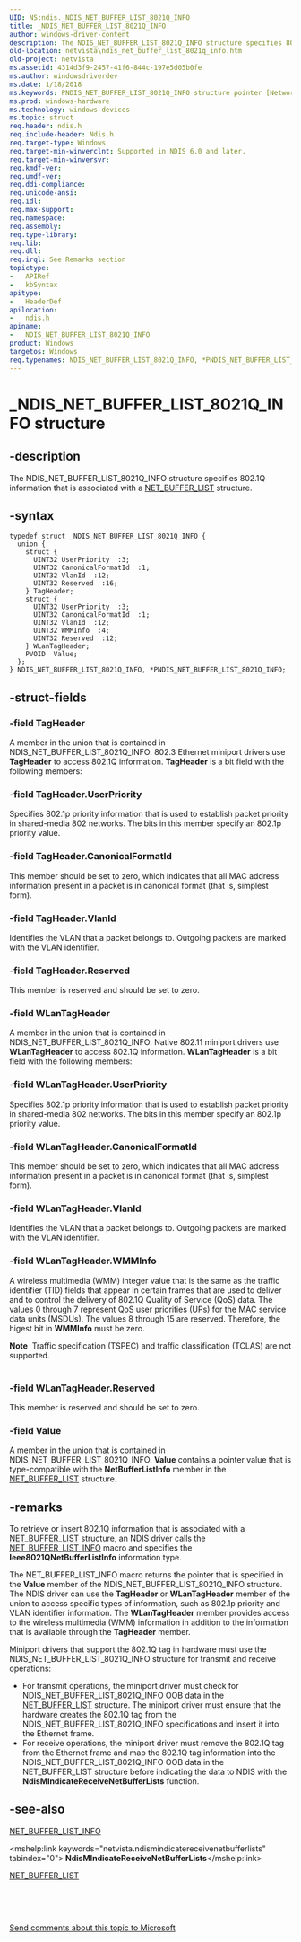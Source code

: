 ```yaml
---
UID: NS:ndis._NDIS_NET_BUFFER_LIST_8021Q_INFO
title: _NDIS_NET_BUFFER_LIST_8021Q_INFO
author: windows-driver-content
description: The NDIS_NET_BUFFER_LIST_8021Q_INFO structure specifies 802.1Q information that is associated with a NET_BUFFER_LIST structure.
old-location: netvista\ndis_net_buffer_list_8021q_info.htm
old-project: netvista
ms.assetid: 4314d3f9-2457-41f6-844c-197e5d05b0fe
ms.author: windowsdriverdev
ms.date: 1/18/2018
ms.keywords: PNDIS_NET_BUFFER_LIST_8021Q_INFO structure pointer [Network Drivers Starting with Windows Vista], *PNDIS_NET_BUFFER_LIST_8021Q_INFO, ndis/NDIS_NET_BUFFER_LIST_8021Q_INFO, ndis_netbuf_structures_ref_6581b8a1-543e-46fe-a513-f8b2b6780cdd.xml, ndis/PNDIS_NET_BUFFER_LIST_8021Q_INFO, netvista.ndis_net_buffer_list_8021q_info, _NDIS_NET_BUFFER_LIST_8021Q_INFO, NDIS_NET_BUFFER_LIST_8021Q_INFO, PNDIS_NET_BUFFER_LIST_8021Q_INFO, NDIS_NET_BUFFER_LIST_8021Q_INFO structure [Network Drivers Starting with Windows Vista]
ms.prod: windows-hardware
ms.technology: windows-devices
ms.topic: struct
req.header: ndis.h
req.include-header: Ndis.h
req.target-type: Windows
req.target-min-winverclnt: Supported in NDIS 6.0 and later.
req.target-min-winversvr: 
req.kmdf-ver: 
req.umdf-ver: 
req.ddi-compliance: 
req.unicode-ansi: 
req.idl: 
req.max-support: 
req.namespace: 
req.assembly: 
req.type-library: 
req.lib: 
req.dll: 
req.irql: See Remarks section
topictype: 
-	APIRef
-	kbSyntax
apitype: 
-	HeaderDef
apilocation: 
-	ndis.h
apiname: 
-	NDIS_NET_BUFFER_LIST_8021Q_INFO
product: Windows
targetos: Windows
req.typenames: NDIS_NET_BUFFER_LIST_8021Q_INFO, *PNDIS_NET_BUFFER_LIST_8021Q_INFO
---
```


# _NDIS_NET_BUFFER_LIST_8021Q_INFO structure


## -description


The NDIS_NET_BUFFER_LIST_8021Q_INFO structure specifies 802.1Q information that is associated with a 
  <a href="..\ndis\ns-ndis-_net_buffer_list.md">NET_BUFFER_LIST</a> structure.


## -syntax


````
typedef struct _NDIS_NET_BUFFER_LIST_8021Q_INFO {
  union {
    struct {
      UINT32 UserPriority  :3;
      UINT32 CanonicalFormatId  :1;
      UINT32 VlanId  :12;
      UINT32 Reserved  :16;
    } TagHeader;
    struct {
      UINT32 UserPriority  :3;
      UINT32 CanonicalFormatId  :1;
      UINT32 VlanId  :12;
      UINT32 WMMInfo  :4;
      UINT32 Reserved  :12;
    } WLanTagHeader;
    PVOID  Value;
  };
} NDIS_NET_BUFFER_LIST_8021Q_INFO, *PNDIS_NET_BUFFER_LIST_8021Q_INFO;
````


## -struct-fields




### -field TagHeader

A member in the union that is contained in NDIS_NET_BUFFER_LIST_8021Q_INFO. 802.3 Ethernet
      miniport drivers use 
      <b>TagHeader</b> to access 802.1Q information. 
      <b>TagHeader</b> is a bit field with the following members:


### -field TagHeader.UserPriority

Specifies 802.1p priority information that is used to establish packet priority in shared-media
       802 networks. The bits in this member specify an 802.1p priority value.


### -field TagHeader.CanonicalFormatId

This member should be set to zero, which indicates that all MAC address information present in a
       packet is in canonical format (that is, simplest form).


### -field TagHeader.VlanId

Identifies the VLAN that a packet belongs to. Outgoing packets are marked with the VLAN
       identifier.


### -field TagHeader.Reserved

This member is reserved and should be set to zero.


### -field WLanTagHeader

A member in the union that is contained in NDIS_NET_BUFFER_LIST_8021Q_INFO. Native 802.11
      miniport drivers use 
      <b>WLanTagHeader</b> to access 802.1Q information. 
      <b>WLanTagHeader</b> is a bit field with the following members:


### -field WLanTagHeader.UserPriority

Specifies 802.1p priority information that is used to establish packet priority in shared-media
       802 networks. The bits in this member specify an 802.1p priority value.


### -field WLanTagHeader.CanonicalFormatId

This member should be set to zero, which indicates that all MAC address information present in a
       packet is in canonical format (that is, simplest form).


### -field WLanTagHeader.VlanId

Identifies the VLAN that a packet belongs to. Outgoing packets are marked with the VLAN
       identifier.


### -field WLanTagHeader.WMMInfo

A wireless multimedia (WMM) integer value that is the same as the traffic identifier (TID) fields
        that appear in certain frames that are used to deliver and to control the delivery of 802.1Q Quality
        of Service (QoS) data. The values 0 through 7 represent QoS user priorities (UPs) for the MAC service
        data units (MSDUs). The values 8 through 15 are reserved. Therefore, the higest bit in 
        <b>WMMInfo</b> must be zero.
<div class="alert"><b>Note</b>  Traffic specification (TSPEC) and traffic classification (TCLAS) are not
        supported.</div><div> </div>

### -field WLanTagHeader.Reserved

This member is reserved and should be set to zero.


### -field Value

A member in the union that is contained in NDIS_NET_BUFFER_LIST_8021Q_INFO. 
      <b>Value</b> contains a pointer value that is type-compatible with the 
      <b>NetBufferListInfo</b> member in the 
      <a href="..\ndis\ns-ndis-_net_buffer_list.md">NET_BUFFER_LIST</a> structure.


## -remarks


To retrieve or insert 802.1Q information that is associated with a 
    <a href="..\ndis\ns-ndis-_net_buffer_list.md">NET_BUFFER_LIST</a> structure, an NDIS driver
    calls the 
    <a href="https://msdn.microsoft.com/library/windows/hardware/ff568401">NET_BUFFER_LIST_INFO</a> macro and specifies
    the 
    <b>Ieee8021QNetBufferListInfo</b> information type.

The NET_BUFFER_LIST_INFO macro returns the pointer that is specified in the 
    <b>Value</b> member of the NDIS_NET_BUFFER_LIST_8021Q_INFO structure. The NDIS driver can use the 
    <b>TagHeader</b> or 
    <b>WLanTagHeader</b> member of the union to access specific types of information, such as 802.1p priority
    and VLAN identifier information. The 
    <b>WLanTagHeader</b> member provides access to the wireless multimedia (WMM) information in addition to
    the information that is available through the 
    <b>TagHeader</b> member.

Miniport drivers that support the 802.1Q tag in hardware must use the NDIS_NET_BUFFER_LIST_8021Q_INFO
    structure for transmit and receive operations:
<ul>
<li>
For transmit operations, the miniport driver must check for NDIS_NET_BUFFER_LIST_8021Q_INFO OOB data
      in the 
      <a href="..\ndis\ns-ndis-_net_buffer_list.md">NET_BUFFER_LIST</a> structure. The miniport
      driver must ensure that the hardware creates the 802.1Q tag from the NDIS_NET_BUFFER_LIST_8021Q_INFO
      specifications and insert it into the Ethernet frame.

</li>
<li>
For receive operations, the miniport driver must remove the 802.1Q tag from the Ethernet frame and
      map the 802.1Q tag information into the NDIS_NET_BUFFER_LIST_8021Q_INFO OOB data in the NET_BUFFER_LIST
      structure before indicating the data to NDIS with the 
      <mshelp:link keywords="netvista.ndismindicatereceivenetbufferlists" tabindex="0"><b>
      NdisMIndicateReceiveNetBufferLists</b></mshelp:link> function.

</li>
</ul>


## -see-also

<a href="https://msdn.microsoft.com/library/windows/hardware/ff568401">NET_BUFFER_LIST_INFO</a>

<mshelp:link keywords="netvista.ndismindicatereceivenetbufferlists" tabindex="0"><b>
   NdisMIndicateReceiveNetBufferLists</b></mshelp:link>

<a href="..\ndis\ns-ndis-_net_buffer_list.md">NET_BUFFER_LIST</a>

 

 

<a href="mailto:wsddocfb@microsoft.com?subject=Documentation%20feedback [netvista\netvista]:%20NDIS_NET_BUFFER_LIST_8021Q_INFO structure%20 RELEASE:%20(1/18/2018)&amp;body=%0A%0APRIVACY STATEMENT%0A%0AWe use your feedback to improve the documentation. We don't use your email address for any other purpose, and we'll remove your email address from our system after the issue that you're reporting is fixed. While we're working to fix this issue, we might send you an email message to ask for more info. Later, we might also send you an email message to let you know that we've addressed your feedback.%0A%0AFor more info about Microsoft's privacy policy, see http://privacy.microsoft.com/en-us/default.aspx." title="Send comments about this topic to Microsoft">Send comments about this topic to Microsoft</a>

